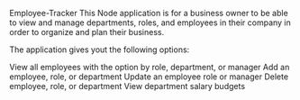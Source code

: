 Employee-Tracker
This Node application is for a business owner to be able to view and manage departments, roles, and employees in their company in order to organize and plan their business.

The application gives yout the following options:

View all employees with the option by role, department, or manager
Add an employee, role, or department
Update an employee role or manager
Delete employee, role, or department
View department salary budgets